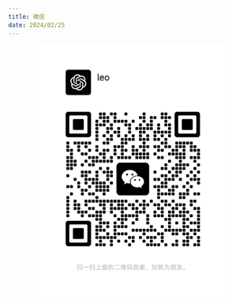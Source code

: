 ```yaml
---
title: 微信
date: 2024/02/25
---
```


<div align=center>
<img src="../imgs/4561cd551c66e058fd1320f30e4f24a.jpg"  style="zoom:50%;" >
</div>
